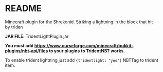 # README
Minecraft plugin for the Shrekonid. Striking a lightning in the block that hit by triden

**JAR FILE**: TridentLightPlugin.jar<br>

**You must add https://www.curseforge.com/minecraft/bukkit-plugins/nbt-api/files to your plugins to TridentNBT works.**



To enable trident lightning just add `{tridentlight: "yes"}` NBTTag to trident item. 

